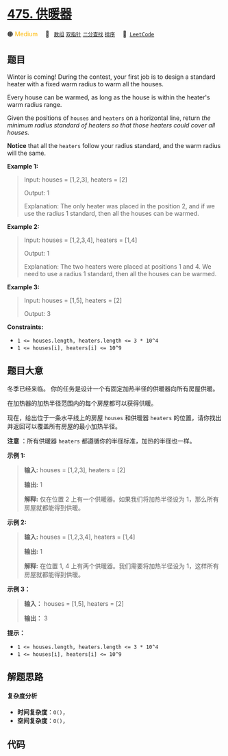 # [475. 供暖器](https://leetcode.com/problems/heaters)

🟠 <font color=#ffb800>Medium</font>&emsp; 🔖&ensp; [`数组`](/leetcode/outline/tag/array.md) [`双指针`](/leetcode/outline/tag/two-pointers.md) [`二分查找`](/leetcode/outline/tag/binary-search.md) [`排序`](/leetcode/outline/tag/sorting.md)&emsp; 🔗&ensp;[`LeetCode`](https://leetcode.com/problems/heaters)

## 题目

Winter is coming! During the contest, your first job is to design a standard
heater with a fixed warm radius to warm all the houses.

Every house can be warmed, as long as the house is within the heater's warm
radius range.

Given the positions of `houses` and `heaters` on a horizontal line, return
_the minimum radius standard of heaters  so that those heaters could cover all
houses._

**Notice** that all the `heaters` follow your radius standard, and the warm
radius will the same.



**Example 1:**

> Input: houses = [1,2,3], heaters = [2]
> 
> Output: 1
> 
> Explanation: The only heater was placed in the position 2, and if we use the radius 1 standard, then all the houses can be warmed.

**Example 2:**

> Input: houses = [1,2,3,4], heaters = [1,4]
> 
> Output: 1
> 
> Explanation: The two heaters were placed at positions 1 and 4. We need to use a radius 1 standard, then all the houses can be warmed.

**Example 3:**

> Input: houses = [1,5], heaters = [2]
> 
> Output: 3

**Constraints:**

  * `1 <= houses.length, heaters.length <= 3 * 10^4`
  * `1 <= houses[i], heaters[i] <= 10^9`


## 题目大意

冬季已经来临。 你的任务是设计一个有固定加热半径的供暖器向所有房屋供暖。

在加热器的加热半径范围内的每个房屋都可以获得供暖。

现在，给出位于一条水平线上的房屋 `houses` 和供暖器 `heaters` 的位置，请你找出并返回可以覆盖所有房屋的最小加热半径。

**注意** ：所有供暖器 `heaters` 都遵循你的半径标准，加热的半径也一样。



**示例 1:**

> 
> 
> 
> 
> 
> **输入:** houses = [1,2,3], heaters = [2]
> 
> **输出:** 1
> 
> **解释:** 仅在位置 2 上有一个供暖器。如果我们将加热半径设为 1，那么所有房屋就都能得到供暖。
> 
> 

**示例 2:**

> 
> 
> 
> 
> 
> **输入:** houses = [1,2,3,4], heaters = [1,4]
> 
> **输出:** 1
> 
> **解释:** 在位置 1, 4 上有两个供暖器。我们需要将加热半径设为 1，这样所有房屋就都能得到供暖。
> 
> 

**示例 3：**

> 
> 
> 
> 
> 
> **输入：** houses = [1,5], heaters = [2]
> 
> **输出：** 3
> 
> 



**提示：**

  * `1 <= houses.length, heaters.length <= 3 * 10^4`
  * `1 <= houses[i], heaters[i] <= 10^9`


## 解题思路

#### 复杂度分析

- **时间复杂度**：`O()`，
- **空间复杂度**：`O()`，

## 代码

```javascript

```
